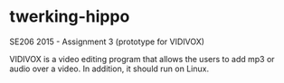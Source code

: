 # twerking-hippo
SE206 2015 - Assignment 3 (prototype for VIDIVOX)

VIDIVOX is a video editing program that allows the users to add mp3 or audio over a video.
In addition, it should run on Linux.
